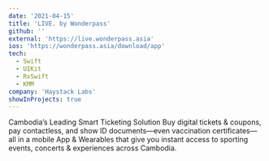 ```yaml
---
date: '2021-04-15'
title: 'LIVE. by Wonderpass'
github: ''
external: 'https://live.wonderpass.asia'
ios: 'https://wonderpass.asia/download/app'
tech:
  - Swift
  - UIKit
  - RxSwift
  - KMM
company: 'Haystack Labs'
showInProjects: true
---
```

Cambodia’s Leading Smart Ticketing Solution
Buy digital tickets & coupons, pay contactless, and show ID documents—even vaccination certificates—all in a mobile App & Wearables that give you instant access to sporting events, concerts & experiences across Cambodia.

